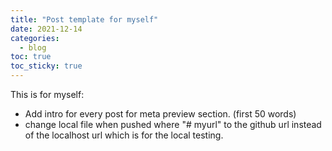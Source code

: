 ```yaml
---
title: "Post template for myself"
date: 2021-12-14
categories:
  - blog
toc: true
toc_sticky: true
---
```


This is for myself:
* Add intro for every post for meta preview section. (first 50 words)
* change local file when pushed where "# myurl" to the github url instead of the localhost url which is for the local testing.